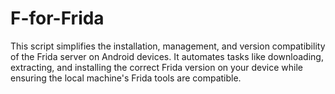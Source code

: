 # F-for-Frida
This script simplifies the installation, management, and version compatibility of the Frida server on Android devices. It automates tasks like downloading, extracting, and installing the correct Frida version on your device while ensuring the local machine's Frida tools are compatible.

